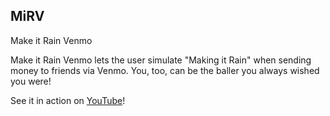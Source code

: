 ## MiRV

Make it Rain Venmo

Make it Rain Venmo lets the user simulate "Making it Rain" when sending money to friends via Venmo. You, too, can be the baller you always wished you were!

See it in action on [YouTube](https://www.youtube.com/watch?v=rouSxCqLrnE)!